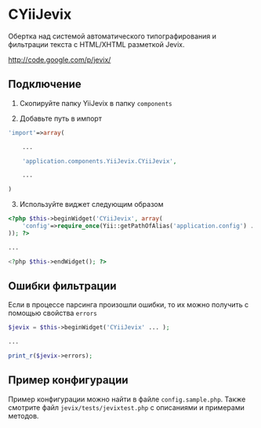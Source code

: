 CYiiJevix
=========

Обертка над системой автоматического типографирования и фильтрации текста с 
HTML/XHTML разметкой Jevix.

http://code.google.com/p/jevix/

Подключение
-----------

1. Скопируйте папку YiiJevix в папку `components`

2. Добавьте путь в импорт

~~~php
'import'=>array(

    ...

    'application.components.YiiJevix.CYiiJevix',

    ...

)
~~~

3. Используйте виджет следующим образом

~~~php
<?php $this->beginWidget('CYiiJevix', array(
	'config'=>require_once(Yii::getPathOfAlias('application.config') . '/jevix.php'),
)); ?>

...

<?php $this->endWidget(); ?>
~~~

Ошибки фильтрации
-----------------

Если в процессе парсинга произошли ошибки, то их можно получить с помощью свойства
`errors`

~~~php
$jevix = $this->beginWidget('CYiiJevix' ... );

...

print_r($jevix->errors);
~~~

Пример конфигурации
-------------------

Пример конфигурации можно найти в файле `config.sample.php`. Также смотрите файл
`jevix/tests/jevixtest.php` с описаниями и примерами методов.